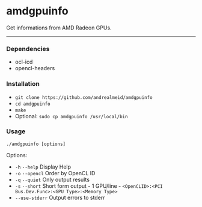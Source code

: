 # amdgpuinfo

Get informations from AMD Radeon GPUs.

---

### Dependencies

* ocl-icd
* opencl-headers

### Installation

* `git clone https://github.com/andrealmeid/amdgpuinfo`
* `cd amdgpuinfo`
* `make`
* Optional: `sudo cp amdgpuinfo /usr/local/bin`

### Usage

`./amdgpuinfo [options]`

Options:
* `-h` `--help` Display Help
* `-o` `--opencl` Order by OpenCL ID
* `-q` `--quiet` Only output results
* `-s` `--short` Short form output - 1 GPU/line - `<OpenCLID>:<PCI Bus.Dev.Func>:<GPU Type>:<Memory Type>`
* `--use-stderr` Output errors to stderr

